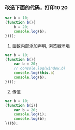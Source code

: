### 改造下面的代码，打印10 20
```js
var b = 10;
(function b(){
    b = 20;
    console.log(b); 
})();
```
1. 函数内部添加声明, 浏览器环境
```js
var b = 10;
(function b(){
    var b = 20;
    // console.log(window.b)
    console.log(this.b) 
    console.log(b); 
})();
```

2. 传值
```js
var b = 10;
(function b(i){
    var b = 20;
    console.log(i); 
    console.log(b); 
})(b);
```